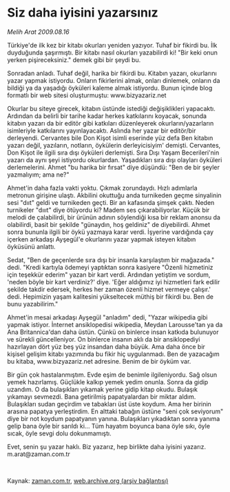 # Siz daha iyisini yazarsınız

*Melih Arat 2009.08.16*

<tr><td class="metin" colspan="2" style="padding-top: 20px; padding-left: 5px; padding-right: 10px;">Türkiye'de ilk kez bir kitabı okurları yeniden yazıyor. Tuhaf bir fikirdi bu. İlk duyduğunda şaşırmıştı. Bir kitabı nasıl okurları yazabilirdi ki! "Bir keki onun yerken pişireceksiniz." demek gibi bir şeydi bu.</td></tr><tr><td class="metin" colspan="2" style="padding-top: 20px; padding-left: 5px; padding-right: 10px;"><p>Sonradan anladı. Tuhaf değil, harika bir fikirdi bu. Kitabın yazarı, okurlarını yazar yapmak istiyordu. Onların fikirlerini almak, onları dinlemek, onların da bildiği ya da yaşadığı öyküleri kaleme almak istiyordu. Bunun içinde blog formatlı bir web sitesi oluşturmuştu: www.bizyazariz.net
<p> Okurlar bu siteye girecek, kitabın üstünde istediği değişiklikleri yapacaktı. Ardından da belirli bir tarihe kadar herkes katkılarını koyacak, sonunda kitabın yazarı da bir editör gibi katkıları düzenleyerek okurların/yazarların isimleriyle katkılarını yayınlayacaktı. Aslında her yazar bir editör/bir derleyendi. Cervantes bile Don Kişot isimli eserinde yüz defa Ben kitabın yazarı değil, yazıların, notların, öykülerin derleyicisiyim' demişti. Cervantes, Don Kişot ile ilgili sıra dışı öyküleri derlemişti. Sıra Dışı Yaşam Becerileri'nin yazarı da aynı şeyi istiyordu okurlardan. Yaşadıkları sıra dışı olayları öyküleri derlemelerini. Ahmet "bu harika bir fırsat" diye düşündü: "Ben de bir şeyler yazmalıyım; ama ne?"
<p> Ahmet'in daha fazla vakti yoktu. Çıkmak zorundaydı. Hızlı adımlarla metronun girişine ulaştı. Akbilini okuttuğu anda turnikeden geçme sinyalinin sesi "dııt" geldi ve turnikeden geçti. Bir an kafasında şimşek çaktı. Neden turnikeler "dıııt" diye ötüyordu ki? Madem ses çıkarabiliyorlar. Küçük bir melodi de çalabilirdi, bir ürünün adının söylendiği kısa bir reklam anonsu da olabilirdi, basit bir şekilde "günaydın, hoş geldiniz" de diyebilirdi. Ahmet sonra bununla ilgili bir öykü yazmaya karar verdi. İşyerine vardığında çay içerken arkadaşı Ayşegül'e okurlarını yazar yapmak isteyen kitabın öyküsünü anlattı.
<p> Sedat, "Ben de geçenlerde sıra dışı bir insanla karşılaştım bir mağazada." dedi. "Kredi kartıyla ödemeyi yaptıktan sonra kasiyere "Özenli hizmetiniz için teşekkür ederim" yazan bir kart verdi. Ardından yetiştim ve sordum, 'neden böyle bir kart verdiniz?' diye. 'Eğer aldığımız iyi hizmetleri fark edilir şekilde takdir edersek, herkes her zaman özenli hizmet vermeye çalışır.' dedi. Hepimizin yaşam kalitesini yükseltecek müthiş bir fikirdi bu. Ben de bunu yazabilirim."
<p> Ahmet'in mesai arkadaşı Ayşegül "anladım" dedi, "Yazar wikipedia gibi yapmak istiyor. İnternet ansiklopedisi wikipedia, Meydan Larousse'tan ya da Ana Britannica'dan daha üstün. Çünkü on binlerce insan katkıda bulunuyor ve sürekli güncelleniyor. On binlerce insanın aklı da bir ansiklopediyi hazırlayan dört yüz beş yüz insandan daha büyük. Ama daha önce bir kişisel gelişim kitabı yazımında bu fikir hiç uygulanmadı. Ben de yazacağım bu kitaba, www.bizyazariz.net adresine. Benim de bir öyküm var.
<p>Bir gün çok hastalanmıştım. Evde eşim de benimle ilgileniyordu. Sağ olsun yemek hazırlamış. Güçlükle kalkıp yemek yedim onunla. Sonra da gidip uzandım. O da bulaşıkları yıkamak yerine gidip kitap okudu. Bulaşık yıkamayı sevmezdi. Bana getirilmiş papatyalardan bir miktar aldım. Bulaşıkları sudan geçirdim ve tabakları üst üste koydum. Ama her birinin arasına papatya yerleştirdim. En alttaki tabağın üstüne "seni çok seviyorum" diye bir not koydum papatyanın yanına. Bulaşıkları yıkadıktan sonra yanıma gelip bana öyle bir sarıldı ki... Tüm hayatım boyunca bana öyle sıkı, öyle sıcak, öyle sevgi dolu dokunmamıştı.
<p>Evet, senin şu yazar haklı. Biz yazarız, hep birlikte daha iyisini yazarız. m.arat@zaman.com.tr
<p><br/></p></p></p></p></p></p></p></p></td></tr>

Kaynak: [zaman.com.tr](http://zaman.com.tr/yazar.do?yazino=881007), [web.archive.org (arşiv bağlantısı)](http://web.archive.org/web/20090923095842/http://www.zaman.com.tr:80/yazar.do?yazino=881007)

